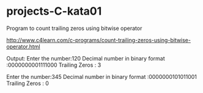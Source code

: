 # projects-C-kata01

Program to count trailing zeros using bitwise operator

http://www.c4learn.com/c-programs/count-trailing-zeros-using-bitwise-operator.html

Output:
Enter the number:120
Decimal number in binary format :0000000001111000
Trailing Zeros : 3

Enter the number:345
Decimal number in binary format :0000000101011001
Trailing Zeros : 0
